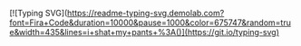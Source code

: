 [![Typing SVG](https://readme-typing-svg.demolab.com?font=Fira+Code&duration=10000&pause=1000&color=675747&random=true&width=435&lines=i+shat+my+pants+%3A()](https://git.io/typing-svg)
